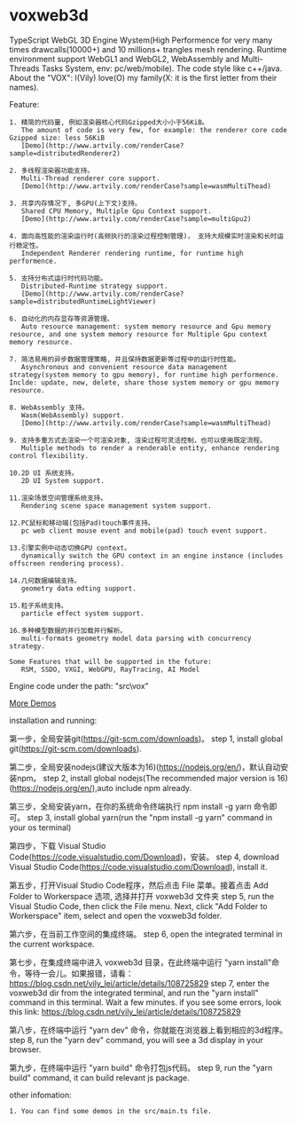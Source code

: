 # voxweb3d
TypeScript WebGL 3D Engine Wystem(High Performence for very many times drawcalls(10000+) and 10 millions+ trangles mesh rendering. Runtime environment support WebGL1 and WebGL2, WebAssembly and Multi-Threads Tasks System, env: pc/web/mobile). The code style like c++/java.
About the "VOX": I(Vily) love(O) my family(X: it is the first letter from their names).

Feature:

    1. 精简的代码量, 例如渲染器核心代码Gzipped大小小于56KiB。
       The amount of code is very few, for example: the renderer core code Gzipped size: less 56KiB
       [Demo](http://www.artvily.com/renderCase?sample=distributedRenderer2)

    2. 多线程渲染器功能支持。
       Multi-Thread renderer core support.
       [Demo](http://www.artvily.com/renderCase?sample=wasmMultiThead)

    3. 共享内存情况下, 多GPU(上下文)支持。
       Shared CPU Memory, Multiple Gpu Context support.
       [Demo](http://www.artvily.com/renderCase?sample=multiGpu2)

    4. 面向高性能的渲染运行时(高频执行的渲染过程控制管理)， 支持大规模实时渲染和长时运行稳定性。
       Independent Renderer rendering runtime, for runtime high performence.

    5. 支持分布式运行时代码功能。
       Distributed-Runtime strategy support.
       [Demo](http://www.artvily.com/renderCase?sample=distributedRuntimeLightViewer)

    6. 自动化的内存显存等资源管理。
       Auto resource management: system memory resource and Gpu memory resource, and one system memory resource for Multiple Gpu context memory resource.

    7. 简洁易用的异步数据管理策略, 并且保持数据更新等过程中的运行时性能。
       Asynchronous and convenient resource data management strategy(system memory to gpu memory), for runtime high performence. Inclde: update, new, delete, share those system memory or gpu memory resource.

    8. WebAssembly 支持。
       Wasm(WebAssembly) support.
       [Demo](http://www.artvily.com/renderCase?sample=wasmMultiThead)

    9. 支持多重方式去渲染一个可渲染对象, 渲染过程可灵活控制，也可以使用既定流程。
       Multiple methods to render a renderable entity, enhance rendering control flexibility.

    10.2D UI 系统支持。
       2D UI System support.

    11.渲染场景空间管理系统支持。
       Rendering scene space management system support.

    12.PC鼠标和移动端(包括Pad)touch事件支持。
       pc web client mouse event and mobile(pad) touch event support.
   
    13.引擎实例中动态切换GPU context。
       dynamically switch the GPU context in an engine instance (includes offscreen rendering process).
   
    14.几何数据编辑支持。
       geometry data edting support.

    15.粒子系统支持。
       particle effect system support.

    16.多种模型数据的并行加载并行解析。
       multi-formats geometry model data parsing with concurrency strategy.

    Some Features that will be supported in the future:
       RSM, SSDO, VXGI, WebGPU, RayTracing, AI Model

Engine code under the path: "src\vox\"

[More Demos](http://www.artvily.com)

installation and running:

   第一步，全局安装git(https://git-scm.com/downloads)。
   step 1, install global git(https://git-scm.com/downloads).

   第二步，全局安装nodejs(建议大版本为16)(https://nodejs.org/en/)，默认自动安装npm。
   step 2, install global nodejs(The recommended major version is 16)(https://nodejs.org/en/),auto include npm already.

   第三步，全局安装yarn，在你的系统命令终端执行 npm install -g yarn 命令即可。
   step 3, install global yarn(run the "npm install -g yarn" command in your os terminal)

   第四步，下载 Visual Studio Code(https://code.visualstudio.com/Download)，安装。
   step 4, download Visual Studio Code(https://code.visualstudio.com/Download), install it.

   第五步，打开Visual Studio Code程序，然后点击 File 菜单。接着点击 Add Folder to Workerspace 选项, 选择并打开 voxweb3d 文件夹
   step 5, run the Visual Studio Code, then click the File menu. Next, click "Add Folder to Workerspace" item, select and open the voxweb3d folder.

   第六步，在当前工作空间的集成终端。
   step 6, open the integrated terminal in the current workspace.

   第七步，在集成终端中进入 voxweb3d 目录，在此终端中运行 "yarn install"命令，等待一会儿。如果报错，请看：https://blog.csdn.net/vily_lei/article/details/108725829
   step 7, enter the voxweb3d dir from the integrated terminal, and run the "yarn install" command in this terminal. Wait a few minutes.
   if you see some errors, look this link: https://blog.csdn.net/vily_lei/article/details/108725829
    
   第八步，在终端中运行 "yarn dev" 命令，你就能在浏览器上看到相应的3d程序。
   step 8, run the "yarn dev" command, you will see a 3d display in your browser.
   
   第九步，在终端中运行 "yarn build" 命令打包js代码。
   step 9, run the "yarn build" command, it can build relevant js package.

other infomation:

    1. You can find some demos in the src/main.ts file.

